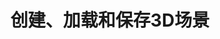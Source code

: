 ﻿---
title: 创建、加载和保存3D场景
type: docs
weight: 20
url: /zh/python-net/creating-loading-and-saving-3d-scene/
---
